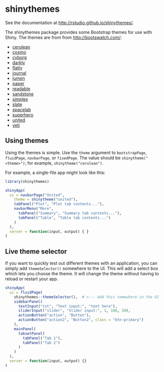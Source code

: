 shinythemes
===========

See the documentation at http://rstudio.github.io/shinythemes/.

The shinythemes package provides some Bootstrap themes for use with Shiny. The themes are from from http://bootswatch.com/:

* [cerulean](http://bootswatch.com/cerulean/)
* [cosmo](http://bootswatch.com/cosmo/)
* [cyborg](http://bootswatch.com/cyborg/)
* [darkly](http://bootswatch.com/darkly/)
* [flatly](http://bootswatch.com/flatly/)
* [journal](http://bootswatch.com/journal/)
* [lumen](http://bootswatch.com/lumen/)
* [paper](http://bootswatch.com/paper/)
* [readable](http://bootswatch.com/readable/)
* [sandstone](http://bootswatch.com/sandstone/)
* [simplex](http://bootswatch.com/simplex/)
* [slate](http://bootswatch.com/slate/)
* [spacelab](http://bootswatch.com/spacelab/)
* [superhero](http://bootswatch.com/superhero/)
* [united](http://bootswatch.com/united/)
* [yeti](http://bootswatch.com/yeti/)

## Using themes

Using the themes is simple. Use the `theme` argument to `bootstrapPage`, `fluidPage`, `navbarPage`, or `fixedPage`. The value should be `shinytheme("<theme>")`; for example, `shinytheme("cerulean")`.

For example, a single-file app might look like this:

```R
library(shinythemes)

shinyApp(
  ui = navbarPage("United",
    theme = shinytheme("united"),
    tabPanel("Plot", "Plot tab contents..."),
    navbarMenu("More",
      tabPanel("Summary", "Summary tab contents..."),
      tabPanel("Table", "Table tab contents...")
    )
  ),
  server = function(input, output) { }
)
```

## Live theme selector

If you want to quickly test out different themes with an application, you can simply add `themeSelector()` somewhere to the UI. This will add a select box which lets you choose the theme. It will change the theme without having to reload or restart your app.

```R
shinyApp(
  ui = fluidPage(
    shinythemes::themeSelector(),  # <--- Add this somewhere in the UI
    sidebarPanel(
      textInput("txt", "Text input:", "text here"),
      sliderInput("slider", "Slider input:", 1, 100, 30),
      actionButton("action", "Button"),
      actionButton("action2", "Button2", class = "btn-primary")
    ),
    mainPanel(
      tabsetPanel(
        tabPanel("Tab 1"),
        tabPanel("Tab 2")
      )
    )
  ),
  server = function(input, output) {}
)
```
